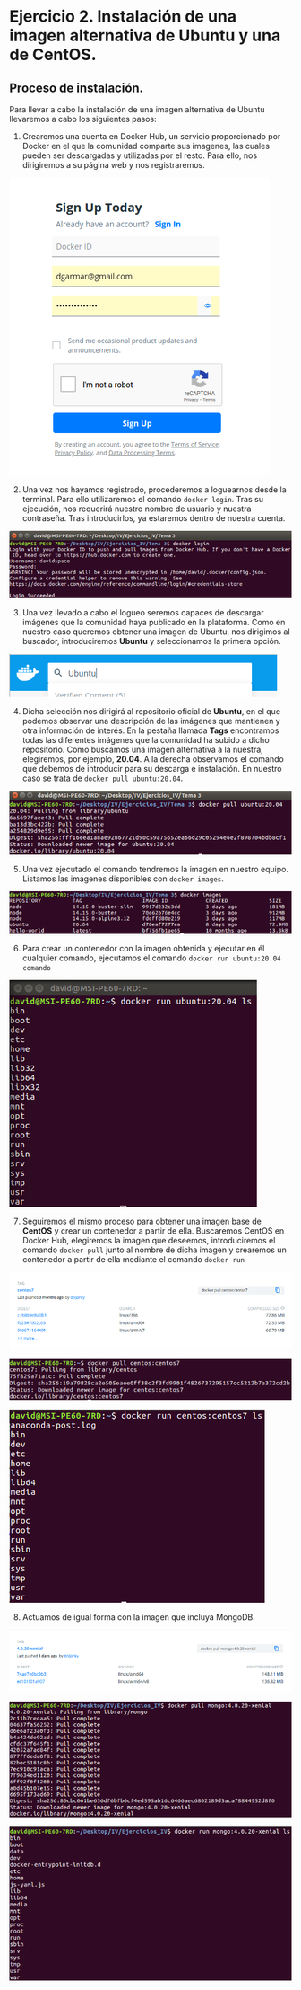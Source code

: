 # Ejercicio 2. Instalación de una imagen alternativa de Ubuntu y una de CentOS.

## Proceso de instalación.

Para llevar a cabo la instalación de una imagen alternativa de Ubuntu llevaremos a cabo los siguientes pasos:

1. Crearemos una cuenta en Docker Hub, un servicio proporcionado por Docker en el que la comunidad comparte sus imagenes, las cuales pueden ser descargadas y utilizadas por el resto. Para ello, nos dirigiremos a su página web y nos registraremos. 

![Registro en Docker Hub](https://github.com/Davidspace/Ejercicios_IV/blob/main/Tema%203/imagenes/docker_hub_login.png)

2. Una vez nos hayamos registrado, procederemos a loguearnos desde la terminal. Para ello utilizaremos el comando `docker login`. Tras su ejecución, nos requerirá nuestro nombre de usuario y nuestra contraseña. Tras introducirlos, ya estaremos dentro de nuestra cuenta.

![Login desde la terminal](https://github.com/Davidspace/Ejercicios_IV/blob/main/Tema%203/imagenes/docker_hub_login_terminal.png)

3. Una vez llevado a cabo el logueo seremos capaces de descargar imágenes que la comunidad haya publicado en la plataforma. Como en nuestro caso queremos obtener una imagen de Ubuntu, nos dirigimos al buscador, introduciremos **Ubuntu** y seleccionamos la primera opción.

![Búsqueda de Ubuntu](https://github.com/Davidspace/Ejercicios_IV/blob/main/Tema%203/imagenes/busqueda_ubuntu.png)

4. Dicha selección nos dirigirá al repositorio oficial de **Ubuntu**, en el que podemos observar una descripción de las imágenes que mantienen y otra información de interés. En la pestaña llamada **Tags** encontramos todas las diferentes imágenes que la comunidad ha subido a dicho repositorio. Como buscamos una imagen alternativa a la nuestra, elegiremos, por ejemplo, **20.04**. A la derecha observamos el comando que debemos de introducir para su descarga e instalación. En nuestro caso se trata de `docker pull ubuntu:20.04`.

![Comando para la descarga](https://github.com/Davidspace/Ejercicios_IV/blob/main/Tema%203/imagenes/descarga_imagen_ubuntu.png)

5. Una vez ejecutado el comando tendremos la imagen en nuestro equipo. Listamos las imágenes disponibles con `docker images`.

![Listado de imágenes](https://github.com/Davidspace/Ejercicios_IV/blob/main/Tema%203/imagenes/listado_imagenes.png)

6. Para crear un contenedor con la imagen obtenida y ejecutar en él cualquier comando, ejecutamos el comando `docker run ubuntu:20.04 comando`

![Creación del contenedor](https://github.com/Davidspace/Ejercicios_IV/blob/main/Tema%203/imagenes/creacion_contenedor_ubuntu.png)

7. Seguiremos el mismo proceso para obtener una imagen base de **CentOS** y crear un contenedor a partir de ella. Buscaremos CentOS en Docker Hub, elegiremos la imagen que deseemos, introduciremos el comando `docker pull` junto al nombre de dicha imagen y crearemos un contenedor a partir de ella mediante el comando `docker run`

![Imagen CentOS](https://github.com/Davidspace/Ejercicios_IV/blob/main/Tema%203/imagenes/imagen_centos.png)

![Pull a la imagen](https://github.com/Davidspace/Ejercicios_IV/blob/main/Tema%203/imagenes/descarga_imagen_centos.png)

![Creación del contenedor](https://github.com/Davidspace/Ejercicios_IV/blob/main/Tema%203/imagenes/creacion_contenedor_centos.png)

8. Actuamos de igual forma con la imagen que incluya MongoDB.

![Imagen MongoDB](https://github.com/Davidspace/Ejercicios_IV/blob/main/Tema%203/imagenes/imagen_MongoDB.png)

![Pull a la imagen](https://github.com/Davidspace/Ejercicios_IV/blob/main/Tema%203/imagenes/descarga_imagen_MongoDB.png)

![Creación del contenedor](https://github.com/Davidspace/Ejercicios_IV/blob/main/Tema%203/imagenes/creacion_contenedor_MongoDB.png)


